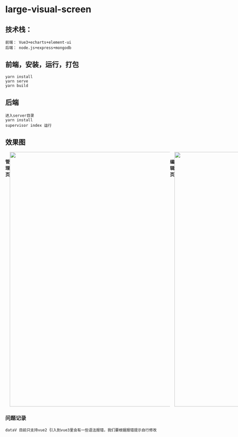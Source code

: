 # large-visual-screen
## 技术栈：
```
前端： Vue3+echarts+element-ui
后端： node.js+express+mongodb
```
## 前端，安装，运行，打包
```
yarn install
yarn serve
yarn build
```
## 后端
```
进入server目录
yarn install  
supervisor index 运行
```
## 效果图
<div style="display:flex">
  <h4>管理页</h4>
  <img style="width:800px;" src="https://s1.imagehub.cc/images/2022/09/20/16b5a7d055403bfb3e58ced3ae05b60d.png"/>
  <h4>编辑页</h4>
  <img style="width:800px;" src="https://s1.imagehub.cc/images/2022/09/20/9e686361271c26cc672f64f0cb927f56.png"/>
   <h4>预览效果</h4>
  <img style="width:800px;" src="https://s1.imagehub.cc/images/2022/09/20/22c76ead6353117a6f67a4d9b647e9d6.png"/>
</div>

### 问题记录
```
dataV 目前只支持vue2 引入到vue3里会有一些语法报错，我们要根据报错提示自行修改
```

